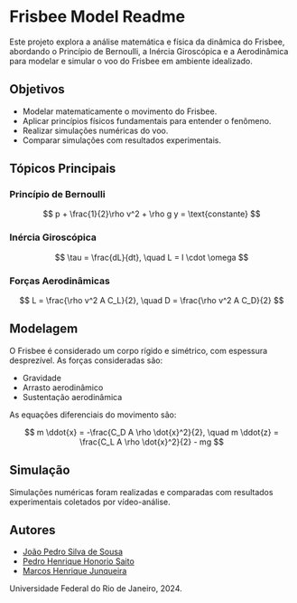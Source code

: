 
# Frisbee Model Readme

Este projeto explora a análise matemática e física da dinâmica do Frisbee, abordando o Princípio de Bernoulli, a Inércia Giroscópica e a Aerodinâmica para modelar e simular o voo do Frisbee em ambiente idealizado.

## Objetivos

- Modelar matematicamente o movimento do Frisbee.
- Aplicar princípios físicos fundamentais para entender o fenômeno.
- Realizar simulações numéricas do voo.
- Comparar simulações com resultados experimentais.

## Tópicos Principais

### Princípio de Bernoulli

$$
p + \frac{1}{2}\rho v^2 + \rho g y = \text{constante}
$$

### Inércia Giroscópica

$$
\tau = \frac{dL}{dt}, \quad L = I \cdot \omega
$$

### Forças Aerodinâmicas

$$
L = \frac{\rho v^2 A C_L}{2}, \quad D = \frac{\rho v^2 A C_D}{2}
$$

## Modelagem

O Frisbee é considerado um corpo rígido e simétrico, com espessura desprezível. As forças consideradas são:

- Gravidade
- Arrasto aerodinâmico
- Sustentação aerodinâmica

As equações diferenciais do movimento são:

$$
m \ddot{x} = -\frac{C_D A \rho \dot{x}^2}{2}, \quad m \ddot{z} = \frac{C_L A \rho \dot{x}^2}{2} - mg
$$

## Simulação

Simulações numéricas foram realizadas e comparadas com resultados experimentais coletados por vídeo-análise.

## Autores

- [João Pedro Silva de Sousa](https://github.com/djonpietro)
- [Pedro Henrique Honorio Saito](https://github.com/saitoi)
- [Marcos Henrique Junqueira](https://github.com/mhjmbs)

Universidade Federal do Rio de Janeiro, 2024.

